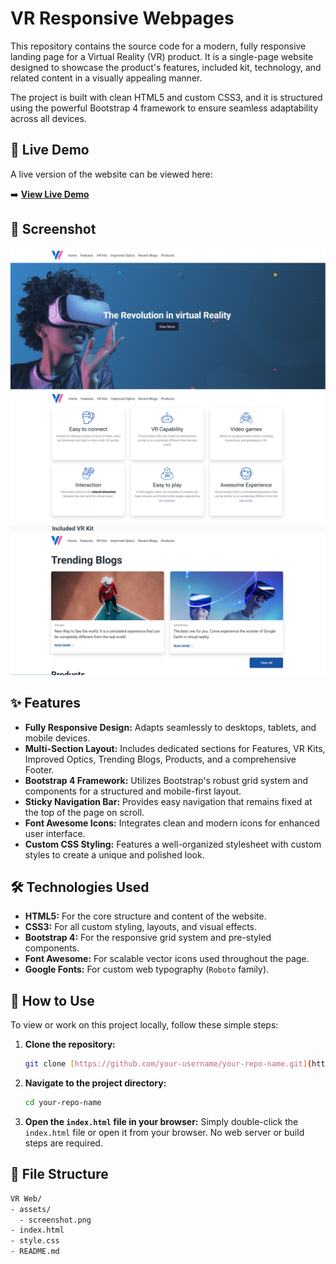 # VR Responsive Webpages

This repository contains the source code for a modern, fully responsive landing page for a Virtual Reality (VR) product. It is a single-page website designed to showcase the product's features, included kit, technology, and related content in a visually appealing manner.

The project is built with clean HTML5 and custom CSS3, and it is structured using the powerful Bootstrap 4 framework to ensure seamless adaptability across all devices.

## 🚀 Live Demo

A live version of the website can be viewed here:

➡️ **[View Live Demo](https://vrwebres.ccbp.tech/)**

## 📸 Screenshot

![Project Screenshot1](./assets/Screenshot1.png)
![Project Screenshot2](./assets/Screenshot2.png)
![Project Screenshot3](./assets/Screenshot3.png)

## ✨ Features

-   **Fully Responsive Design:** Adapts seamlessly to desktops, tablets, and mobile devices.
-   **Multi-Section Layout:** Includes dedicated sections for Features, VR Kits, Improved Optics, Trending Blogs, Products, and a comprehensive Footer.
-   **Bootstrap 4 Framework:** Utilizes Bootstrap's robust grid system and components for a structured and mobile-first layout.
-   **Sticky Navigation Bar:** Provides easy navigation that remains fixed at the top of the page on scroll.
-   **Font Awesome Icons:** Integrates clean and modern icons for enhanced user interface.
-   **Custom CSS Styling:** Features a well-organized stylesheet with custom styles to create a unique and polished look.

## 🛠️ Technologies Used

-   **HTML5:** For the core structure and content of the website.
-   **CSS3:** For all custom styling, layouts, and visual effects.
-   **Bootstrap 4:** For the responsive grid system and pre-styled components.
-   **Font Awesome:** For scalable vector icons used throughout the page.
-   **Google Fonts:** For custom web typography (`Roboto` family).

## 🔧 How to Use

To view or work on this project locally, follow these simple steps:

1.  **Clone the repository:**
    ```bash
    git clone [https://github.com/your-username/your-repo-name.git](https://github.com/your-username/your-repo-name.git)
    ```

2.  **Navigate to the project directory:**
    ```bash
    cd your-repo-name
    ```

3.  **Open the `index.html` file in your browser:**
    Simply double-click the `index.html` file or open it from your browser. No web server or build steps are required.

## 📂 File Structure
```bash
VR Web/
- assets/
  - screenshot.png
- index.html
- style.css
- README.md
```


